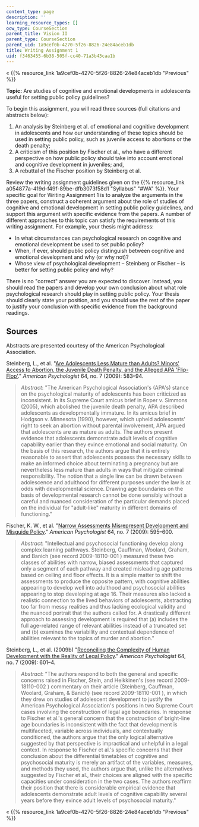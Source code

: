 ```yaml
---
content_type: page
description: ''
learning_resource_types: []
ocw_type: CourseSection
parent_title: Vision II
parent_type: CourseSection
parent_uid: 1a9cef0b-4270-5f26-8826-24e84aceb1db
title: Writing Assignment 1
uid: f3463455-6b38-505f-cc40-71a3b43caa1b
---
```


« {{% resource_link 1a9cef0b-4270-5f26-8826-24e84aceb1db "Previous" %}}

**Topic:** Are studies of cognitive and emotional developments in adolescents useful for setting public policy guidelines?

To begin this assignment, you will read three sources (full citations and abstracts below):

1.  An analysis by Steinberg et al. of emotional and cognitive development in adolescents and how our understanding of these topics should be used in setting public policy, such as juvenile access to abortions or the death penalty;
2.  A criticism of this position by Fischer et al., who have a different perspective on how public policy should take into account emotional and cognitive development in juveniles; and,
3.  A rebuttal of the Fischer position by Steinberg et al.

Review the writing assignment guidelines given on the {{% resource_link a054877a-419d-f49f-89be-dfb3073f58d1 "Syllabus" "#WA" %}}. Your specific goal for Writing Assignment 1 is to analyze the arguments in the three papers, construct a coherent argument about the role of studies of cognitive and emotional development in setting public policy guidelines, and support this argument with specific evidence from the papers. A number of different approaches to this topic can satisfy the requirements of this writing assignment. For example, your thesis might address:

*   In what circumstances can psychological research on cognitive and emotional development be used to set public policy?
*   When, if ever, should public policy distinguish between cognitive and emotional development and why (or why not)?
*   Whose view of psychological development – Steinberg or Fischer – is better for setting public policy and why?

There is no "correct" answer you are expected to discover. Instead, you should read the papers and develop your own conclusion about what role psychological research should play in setting public policy. Your thesis should clearly state your position, and you should use the rest of the paper to justify your conclusion with specific evidence from the background readings.

Sources
-------

Abstracts are presented courtesy of the American Psychological Association.

Steinberg, L., et al. "[Are Adolescents Less Mature than Adults? Minors' Access to Abortion, the Juvenile Death Penalty, and the Alleged APA 'Flip-Flop'](http://dx.doi.org/10.1037/a0014763)." _American Psychologist_ 64, no. 7 (2009): 583–94.

> _Abstract_: "The American Psychological Association's (APA's) stance on the psychological maturity of adolescents has been criticized as inconsistent. In its Supreme Court amicus brief in Roper v. Simmons (2005), which abolished the juvenile death penalty, APA described adolescents as developmentally immature. In its amicus brief in Hodgson v. Minnesota (1990), however, which upheld adolescents' right to seek an abortion without parental involvement, APA argued that adolescents are as mature as adults. The authors present evidence that adolescents demonstrate adult levels of cognitive capability earlier than they evince emotional and social maturity. On the basis of this research, the authors argue that it is entirely reasonable to assert that adolescents possess the necessary skills to make an informed choice about terminating a pregnancy but are nevertheless less mature than adults in ways that mitigate criminal responsibility. The notion that a single line can be drawn between adolescence and adulthood for different purposes under the law is at odds with developmental science. Drawing age boundaries on the basis of developmental research cannot be done sensibly without a careful and nuanced consideration of the particular demands placed on the individual for "adult-like" maturity in different domains of functioning."

Fischer, K. W., et al. "[Narrow Assessments Misrepresent Development and Misguide Policy](http://dx.doi.org/10.1037/a0017105)." _American Psychologist_ 64, no. 7 (2009): 595–600.

> _Abstract_: "Intellectual and psychosocial functioning develop along complex learning pathways. Steinberg, Cauffman, Woolard, Graham, and Banich (see record 2009-18110-001 ) measured these two classes of abilities with narrow, biased assessments that captured only a segment of each pathway and created misleading age patterns based on ceiling and floor effects. It is a simple matter to shift the assessments to produce the opposite pattern, with cognitive abilities appearing to develop well into adulthood and psychosocial abilities appearing to stop developing at age 16. Their measures also lacked a realistic connection to the lived behaviors of adolescents, abstracting too far from messy realities and thus lacking ecological validity and the nuanced portrait that the authors called for. A drastically different approach to assessing development is required that (a) includes the full age-related range of relevant abilities instead of a truncated set and (b) examines the variability and contextual dependence of abilities relevant to the topics of murder and abortion."

Steinberg, L., et al. (2009b) "[Reconciling the Complexity of Human Development with the Reality of Legal Policy](http://dx.doi.org/10.1037/a0017246)." _American Psychologist_ 64, no. 7 (2009): 601–4.

> _Abstract_: "The authors respond to both the general and specific concerns raised in Fischer, Stein, and Heikkinen's (see record 2009-18110-002 ) commentary on their article (Steinberg, Cauffman, Woolard, Graham, & Banich) (see record 2009-18110-001 ), in which they drew on studies of adolescent development to justify the American Psychological Association's positions in two Supreme Court cases involving the construction of legal age boundaries. In response to Fischer et al.'s general concern that the construction of bright-line age boundaries is inconsistent with the fact that development is multifaceted, variable across individuals, and contextually conditioned, the authors argue that the only logical alternative suggested by that perspective is impractical and unhelpful in a legal context. In response to Fischer et al.'s specific concerns that their conclusion about the differential timetables of cognitive and psychosocial maturity is merely an artifact of the variables, measures, and methods they used, the authors argue that, unlike the alternatives suggested by Fischer et al., their choices are aligned with the specific capacities under consideration in the two cases. The authors reaffirm their position that there is considerable empirical evidence that adolescents demonstrate adult levels of cognitive capability several years before they evince adult levels of psychosocial maturity."

« {{% resource_link 1a9cef0b-4270-5f26-8826-24e84aceb1db "Previous" %}}